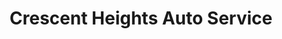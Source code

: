 ---
title: "Crescent Heights Auto Service"
url: /roanoke/crescent-heights-auto-service/
shop: Autowerkstatt
---
